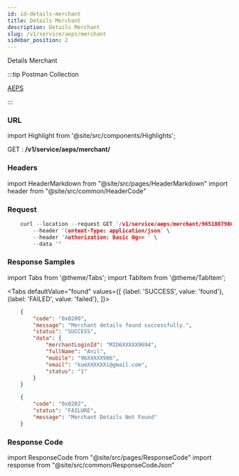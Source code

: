 ```yaml
---
id: id-details-merchant
title: Details Merchant
description: Details Merchant
slug: /v1/service/aeps/merchant
sidebar_position: 2
---
```


Details Merchant

:::tip Postman Collection

<a href="https://www.google.com" target="_blank">AEPS</a>

:::

### URL

import Highlight from '@site/src/components/Highlights';

<Highlight className="get">GET</Highlight> : <strong>/v1/service/aeps/merchant/</strong>

### Headers

import HeaderMarkdown from "@site/src/pages/HeaderMarkdown"
import header from "@site/src/common/HeaderCode"

<HeaderMarkdown data={header}/>

<!-- ## Body Params

import '@site/src/css/bodyParam.css'
import BodyParam from "@site/src/pages/BodyParam"
import data from "@site/src/static/aadhar-banking/merchant-on-board-json/UpdateMerchantCode"

<BodyParam data={data}/> -->

### Request

```c title="Example Request"
    curl --location --request GET '/v1/service/aeps/merchant/9651807986' \
        --header 'Content-Type: application/json' \
        --header 'Authorization: Basic Og== ' \
        --data ''
```

### Response Samples

import Tabs from '@theme/Tabs';
import TabItem from '@theme/TabItem';

<Tabs
    defaultValue="found"
    values={[
        {label: 'SUCCESS', value: 'found'},
        {label: 'FAILED', value: 'failed'},
    ]}>

<TabItem value="found">

```json
    {
        "code": "0x0200",
        "message": "Merchant details found successfully.",
        "status": "SUCCESS",
        "data": {
            "merchantLoginId": "MID6XXXXX9694",
            "fullName": "Anil",
            "mobile": "96XXXXX986",
            "email": "kumXXXXXXi@gmail.com",
            "status": "1"
        }
    }
```

</TabItem>

<TabItem value="failed">

```json
    {
        "code": "0x0202",
        "status": "FAILURE",
        "message": "Merchant Details Not Found"
    }
```

</TabItem>
</Tabs>

### Response Code

import ResponseCode from "@site/src/pages/ResponseCode"
import response from "@site/src/common/ResponseCodeJson"

<ResponseCode data={response}/>